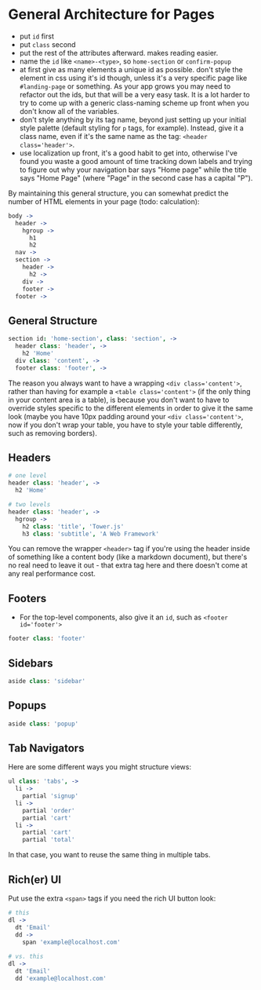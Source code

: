 # General Architecture for Pages

- put `id` first
- put `class` second
- put the rest of the attributes afterward. makes reading easier.
- name the `id` like `<name>-<type>`, so `home-section` or `confirm-popup`
- at first give as many elements a unique id as possible. don't style the element in css using it's id though, unless it's a very specific page like `#landing-page` or something.  As your app grows you may need to refactor out the ids, but that will be a very easy task.  It is a lot harder to try to come up with a generic class-naming scheme up front when you don't know all of the variables.
- don't style anything by its tag name, beyond just setting up your initial style palette (default styling for `p` tags, for example). Instead, give it a class name, even if it's the same name as the tag: `<header class='header'>`.
- use localization up front, it's a good habit to get into, otherwise I've found you waste a good amount of time tracking down labels and trying to figure out why your navigation bar says "Home page" while the title says "Home Page" (where "Page" in the second case has a capital "P").

By maintaining this general structure, you can somewhat predict the number of HTML elements in your page (todo: calculation):

``` coffeescript
body ->
  header ->
    hgroup ->
      h1
      h2
  nav ->
  section ->
    header ->
      h2 ->
    div ->
    footer ->
  footer ->
```

## General Structure

``` coffeescript
section id: 'home-section', class: 'section', ->
  header class: 'header', ->
    h2 'Home'
  div class: 'content', ->
  footer class: 'footer', ->
```

The reason you always want to have a wrapping `<div class='content'>`, rather than having for example a `<table class='content'>` (if the only thing in your content area is a table), is because you don't want to have to override styles specific to the different elements in order to give it the same look (maybe you have 10px padding around your `<div class='content'>`, now if you don't wrap your table, you have to style your table differently, such as removing borders).

## Headers

``` coffeescript
# one level
header class: 'header', ->
  h2 'Home'

# two levels
header class: 'header', ->
  hgroup ->
    h2 class: 'title', 'Tower.js'
    h3 class: 'subtitle', 'A Web Framework'
```

You can remove the wrapper `<header>` tag if you're using the header inside of something like a content body (like a markdown document), but there's no real need to leave it out - that extra tag here and there doesn't come at any real performance cost.

## Footers

- For the top-level components, also give it an `id`, such as `<footer id='footer'>`

``` coffeescript
footer class: 'footer'
```

## Sidebars

``` coffeescript
aside class: 'sidebar'
```

## Popups

``` coffeescript
aside class: 'popup'
```

## Tab Navigators

Here are some different ways you might structure views:

``` coffeescript
ul class: 'tabs', ->
  li ->
    partial 'signup'
  li ->
    partial 'order'
    partial 'cart'
  li ->
    partial 'cart'
    partial 'total'
```

In that case, you want to reuse the same thing in multiple tabs.

## Rich(er) UI

Put use the extra `<span>` tags if you need the rich UI button look:
  
``` coffeescript
# this
dl ->
  dt 'Email'
  dd ->
    span 'example@localhost.com'
 
# vs. this
dl ->
  dt 'Email'
  dd 'example@localhost.com'
```